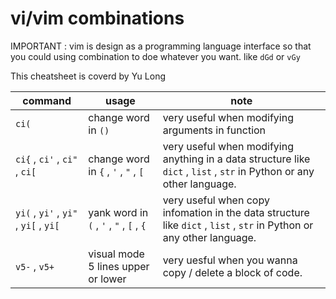 # vi/vim combinations

IMPORTANT : vim is design as a programming language interface so that you could using combination to doe whatever you want. like `dGd` or `vGy`

This cheatsheet is coverd by Yu Long

| command                       | usage                                | note                                                                                                                  |
|-------------------------------|--------------------------------------|-----------------------------------------------------------------------------------------------------------------------|
| `ci(` | change word in `()` | very useful when modifying arguments in function                                                                      |
| `ci{` , `ci'` , `ci"` , `ci[` | change word in `{` , `'` , `"` , `[` | very useful when modifying anything in a data structure like `dict` , `list` , `str` in Python or any other language. |
| `yi(` , `yi'` , `yi"` , `yi[` , `yi[` |yank word in `(` , `'` , `"` , `[` , `{` | very useful when copy infomation in the data structure like `dict` , `list` , `str` in Python or any other language.
| `v5-` , `v5+` |visual mode 5 lines upper or lower|very uesful when you wanna copy / delete a block of code.
